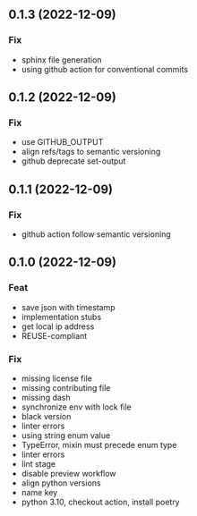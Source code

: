## 0.1.3 (2022-12-09)

### Fix

- sphinx file generation
- using github action for conventional commits

## 0.1.2 (2022-12-09)

### Fix

- use GITHUB_OUTPUT
- align refs/tags to semantic versioning
- github deprecate set-output

## 0.1.1 (2022-12-09)

### Fix

- github action follow semantic versioning

## 0.1.0 (2022-12-09)

### Feat

- save json with timestamp
- implementation stubs
- get local ip address
- REUSE-compliant

### Fix

- missing license file
- missing contributing file
- missing dash
- synchronize env with lock file
- black version
- linter errors
- using string enum value
- TypeError, mixin must precede enum type
- linter errors
- lint stage
- disable preview workflow
- align python versions
- name key
- python 3.10, checkout action, install poetry

